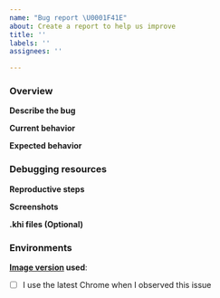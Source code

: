 ```yaml
---
name: "Bug report \U0001F41E"
about: Create a report to help us improve
title: ''
labels: ''
assignees: ''

---
```


### Overview

**Describe the bug**
<!-- A clear and concise description of what the bug is. -->

**Current behavior**
<!-- A clear and concise description of what happens now.-->

**Expected behavior**
<!-- A clear and concise description of what you expected to happen.-->

### Debugging resources

**Reproductive steps**
<!-- 
1. Go to '...'
2. Click on '....'
3. Scroll down to '....'
4. See error
-->

**Screenshots**
<!-- Please add screenshots to help explain your problem if applicable.-->

**.khi files (Optional)**
<!-- If possible, please attach the .khi file.-->

### Environments

**[Image version](https://github.com/GoogleCloudPlatform/khi/pkgs/container/khi) used**:

- [ ] I use the latest Chrome when I observed this issue
